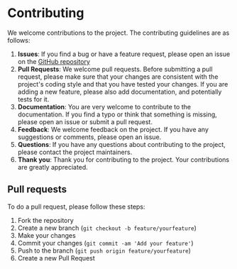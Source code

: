 # Contributing

We welcome contributions to the project. The contributing guidelines are as follows:

1. **Issues**: If you find a bug or have a feature request, please open an issue on the [GitHub repository](https://github.com/ColasDroin/study-DA)
2. **Pull Requests**: We welcome pull requests. Before submitting a pull request, please make sure that your changes are consistent with the project's coding style and that you have tested your changes. If you are adding a new feature, please also add documentation, and potentially tests for it.
3. **Documentation**: You are very welcome to contribute to the documentation. If you find a typo or think that something is missing, please open an issue or submit a pull request.
4. **Feedback**: We welcome feedback on the project. If you have any suggestions or comments, please open an issue.
5. **Questions**: If you have any questions about contributing to the project, please contact the project maintainers.
6. **Thank you**: Thank you for contributing to the project. Your contributions are greatly appreciated.

## Pull requests

To do a pull request, please follow these steps:

1. Fork the repository
2. Create a new branch (`git checkout -b feature/yourfeature`)
3. Make your changes
4. Commit your changes (`git commit -am 'Add your feature'`)
5. Push to the branch (`git push origin feature/yourfeature`)
6. Create a new Pull Request

